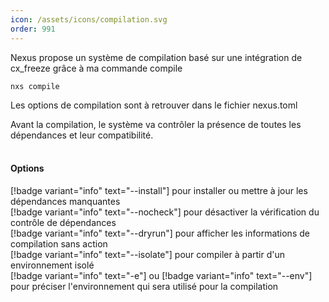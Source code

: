 ```yaml
---
icon: /assets/icons/compilation.svg
order: 991
---
```

Nexus propose un système de compilation basé sur une intégration de cx_freeze grâce à ma commande compile

```console
nxs compile
```

Les options de compilation sont à retrouver dans le fichier nexus.toml

Avant la compilation, le système va contrôler la présence de toutes les dépendances et leur compatibilité.
<br><br>

#### Options

[!badge variant="info" text="--install"] pour installer ou mettre à jour les dépendances manquantes<br>
[!badge variant="info" text="--nocheck"] pour désactiver la vérification du contrôle de dépendances<br>
[!badge variant="info" text="--dryrun"] pour afficher les informations de compilation sans action<br>
[!badge variant="info" text="--isolate"] pour compiler à partir d'un environnement isolé<br>
[!badge variant="info" text="-e"] ou [!badge variant="info" text="--env"] pour préciser l'environnement qui sera utilisé pour la compilation<br>